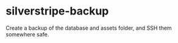 silverstripe-backup
===================

Create a backup of the database and assets folder, and SSH them somewhere safe.
